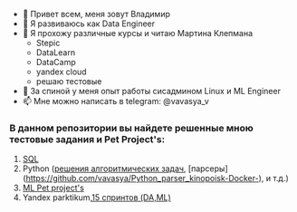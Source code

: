 

- 👋 Привет всем, меня зовут Владимир
- 🌱 Я развиваюсь как Data Engineer
- 👯 Я прохожу различные курсы и читаю Мартина Клепмана
  - Stepic
  - DataLearn
  - DataCamp
  - yandex cloud
  - решаю тестовые
- 💬 За спиной у меня опыт работы сисадмином Linux и ML Engineer  
- 📫 Мне можно написать в telegram: @vavasya_v

### В данном репозитории вы найдете решенные мною тестовые задания и Pet Project's:

1. [SQL](https://github.com/vavasya/SQL)
2. Python ([решения алгоритмических задач](https://github.com/vavasya/python_algo), [парсеры] (https://github.com/vavasya/Python_parser_kinopoisk-Docker-), и т.д.)    
3. [ML Pet project's](https://github.com/vavasya/DS_pet_project)
4. Yandex parktikum,[15 спринтов (DA,ML)](https://github.com/vavasya/yandex_praktikum)
